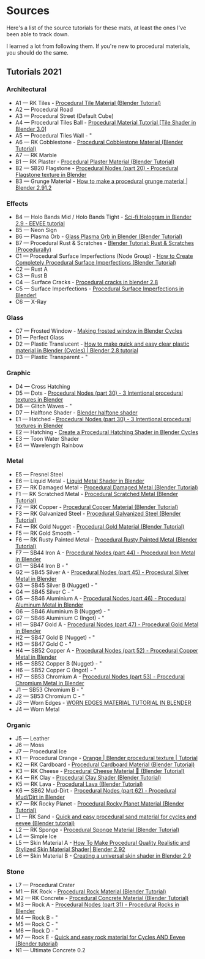# Sources

Here's a list of the source tutorials for these mats, at least the ones I've been able to track down.

I learned a lot from following them. If you're new to procedural materials, you should do the same.

## Tutorials 2021

### Architectural

- A1 — RK Tiles - [Procedural Tile Material (Blender Tutorial)](https://www.youtube.com/watch?v=wccIBwnfhrM)
- A2 — Procedural Road
- A3 — Procedural Street (Default Cube)
- A4 — Procedural Tiles Ball - [Procedural Material Tutorial [Tile Shader in Blender 3.0]](https://www.youtube.com/watch?v=Hl8nfblJNF80)
- A5 — Procedural Tiles Wall - "
- A6 — RK Cobblestone - [Procedural Cobblestone Material (Blender Tutorial)](https://www.youtube.com/watch?v=9Tq-6HReNEk)
- A7 — RK Marble
- B1 — RK Plaster - [Procedural Plaster Material (Blender Tutorial)](https://www.youtube.com/watch?v=EwB3HWcUdEk)
- B2 — SB20 Flagstone - [Procedural Nodes (part 20) - Procedural Flagstone texture in Blender](https://www.youtube.com/watch?v=JpJ3sEHfXJU)
- B3 — Grunge Material - [How to make a procedural grunge material | Blender 2.91.2](https://www.youtube.com/watch?v=Uf2BWRPwI8M)

### Effects

- B4 — Holo Bands Mid / Holo Bands Tight - [Sci-fi Hologram in Blender 2.9 - EEVEE tutorial](https://www.youtube.com/watch?v=WPmdjoIIAlc&feature=emb_title)
- B5 — Neon Sign
- B6 — Plasma Orb - [Glass Plasma Orb in Blender (Blender Tutorial)](https://www.youtube.com/watch?v=rtPzXrZ23k0)
- B7 — Procedural Rust & Scratches - [Blender Tutorial: Rust & Scratches (Procedurally)](https://www.youtube.com/watch?v=WxAuE6tmKmo)
- C1 — Procedural Surface Imperfections (Node Group) - [How to Create Completely Procedural Surface Imperfections (Blender Tutorial)](https://www.youtube.com/watch?v=YL1LjaPL9IM)
- C2 — Rust A
- C3 — Rust B
- C4 — Surface Cracks - [Procedural cracks in blender 2.8](https://www.youtube.com/watch?v=NgQXgXCR3TE)
- C5 — Surface Imperfections - [Procedural Surface Imperfections in Blender!](https://www.youtube.com/watch?v=tiuGJw8vyvU)
- C6 — X-Ray

### Glass

- C7 — Frosted Window - [Making frosted window in Blender Cycles](https://www.youtube.com/watch?v=-au3FknKUhs)
- D1 — Perfect Glass
- D2 — Plastic Translucent - [How to make quick and easy clear plastic material in Blender (Cycles) | Blender 2.8 tutorial](https://www.youtube.com/watch?v=JSyU8IlF2fE)
- D3 — Plastic Transparent - "

### Graphic

- D4 — Cross Hatching
- D5 — Dots - [Procedural Nodes (part 30) - 3 Intentional procedural textures in Blender](https://www.youtube.com/watch?v=p2kBslArMBg)
- D6 — Glitch Waves - "
- D7 — Halftone Shader - [Blender halftone shader](https://www.youtube.com/watch?v=nj4zkFPE1cA)
- E1 — Hatched - [Procedural Nodes (part 30) - 3 Intentional procedural textures in Blender](https://www.youtube.com/watch?v=p2kBslArMBg)
- E2 — Hatching - [Create a Procedural Hatching Shader in Blender Cycles](https://www.youtube.com/watch?v=KXD2eQe3F8Q)
- E3 — Toon Water Shader
- E4 — Wavelength Rainbow

### Metal

- E5 — Fresnel Steel
- E6 — Liquid Metal - [Liquid Metal Shader in Blender](https://www.youtube.com/watch?v=wVlWFHb2L1c)
- E7 — RK Damaged Metal - [Procedural Damaged Metal (Blender Tutorial)](https://www.youtube.com/watch?v=MieQfrfHrJY)
- F1 — RK Scratched Metal - [Procedural Scratched Metal (Blender Tutorial)](https://www.youtube.com/watch?v=qMCuDjXjsZ0)
- F2 — RK Copper - [Procedural Copper Material (Blender Tutorial)](https://www.youtube.com/watch?v=3k3Q4o0gh4Y)
- F3 — RK Galvanized Steel - [Procedural Galvanized Steel (Blender Tutorial)](https://www.youtube.com/watch?v=ECl2pQ1jQm8)
- F4 — RK Gold Nugget - [Procedural Gold Material (Blender Tutorial)](https://www.youtube.com/watch?v=XXZtuPVTU6o)
- F5 — RK Gold Smooth - "
- F6 — RK Rusty Painted Metal - [Procedural Rusty Painted Metal (Blender Tutorial)](https://www.youtube.com/watch?v=waCeHg7yHMw)
- F7 — SB44 Iron A - [Procedural Nodes (part 44) - Procedural Iron Metal in Blender](https://www.youtube.com/watch?v=Na8ioGOp7Cc)
- G1 — SB44 Iron B - "
- G2 — SB45 Silver A - [Procedural Nodes (part 45) - Procedural Silver Metal in Blender](https://www.youtube.com/watch?v=0yMlL7cs0Ug)
- G3 — SB45 Silver B (Nugget) - "
- G4 — SB45 Silver C - "
- G5 — SB46 Aluminium A - [Procedural Nodes (part 46) - Procedural Aluminum Metal in Blender](https://www.youtube.com/watch?v=FY0lR96Mwas)
- G6 — SB46 Aluminium B (Nugget) - "
- G7 — SB46 Aluminium C (Ingot) - "
- H1 — SB47 Gold A - [Procedural Nodes (part 47) - Procedural Gold Metal in Blender](https://www.youtube.com/watch?v=Bfq9n37oz2I)
- H2 — SB47 Gold B (Nugget) - "
- H3 — SB47 Gold C - "
- H4 — SB52 Copper A - [Procedural Nodes (part 52) - Procedural Copper Metal in Blender](https://www.youtube.com/watch?v=HQhwXG-AFig)
- H5 — SB52 Copper B (Nugget) - "
- H6 — SB52 Copper C (Ingot) - "
- H7 — SB53 Chromium A - [Procedural Nodes (part 53) - Procedural Chromium Metal in Blender](https://www.youtube.com/watch?v=bdQV_N13hkg)
- J1 — SB53 Chromium B - "
- J2 — SB53 Chromium C - "
- J3 — Worn Edges - [WORN EDGES MATERIAL TUTORIAL IN BLENDER](https://www.youtube.com/watch?v=dhuKAg3W19I)
- J4 — Worn Metal

### Organic

- J5 — Leather
- J6 — Moss
- J7 — Procedural Ice
- K1 — Procedural Orange - [Orange | Blender procedural texture | Tutorial](https://www.youtube.com/watch?v=R3Q5dvtzCGE)
- K2 — RK Cardboard - [Procedural Cardboard Material (Blender Tutorial)](https://www.youtube.com/watch?v=lHaFHPz46kM)
- K3 — RK Cheese - [Procedural Cheese Material 🧀 (Blender Tutorial)](https://www.youtube.com/watch?v=Tjlt3V7W08A)
- K4 — RK Clay - [Procedural Clay Shader (Blender Tutorial)](https://www.youtube.com/watch?v=q3J1Sz8y3zQ)
- K5 — RK Lava - [Procedural Lava (Blender Tutorial)](https://www.youtube.com/watch?v=iTY5ren8WTc)
- K6 — SB62 Mud-Dirt - [Procedural Nodes (part 62) - Procedural Mud/Dirt in Blender](https://www.youtube.com/watch?v=5YES67jrR5I)
- K7 — RK Rocky Planet - [Procedural Rocky Planet Material (Blender Tutorial)](https://www.youtube.com/watch?v=N7osHirLuMY)
- L1 — RK Sand - [Quick and easy procedural sand material for cycles and eevee (Blender tutorial)](https://www.youtube.com/watch?v=W3xp3jciQN8)
- L2 — RK Sponge - [Procedural Sponge Material (Blender Tutorial)](https://www.youtube.com/watch?v=VvD0ql9OvdE)
- L4 — Simple Ice
- L5 — Skin Material A - [How To Make Procedural Quality Realistic and Stylized Skin Material Shader| Blender 2.92](https://www.youtube.com/watch?v=ANJ8RFlp1B8)
- L6 — Skin Material B - [Creating a universal skin shader in Blender 2.9](https://www.youtube.com/watch?v=NfDItjSmJJA)

### Stone

- L7 — Procedural Crater
- M1 — RK Rock - [Procedural Rock Material (Blender Tutorial)](https://www.youtube.com/watch?v=aq25CWtsLBY)
- M2 — RK Concrete - [Procedural Concrete Material (Blender Tutorial)](https://www.youtube.com/watch?v=XDqRa0ExDqs)
- M3 — Rock A - [Procedural Nodes (part 31) - Procedural Rocks in Blender](https://www.youtube.com/watch?v=i4N9CrzoQHA)
- M4 — Rock B - "
- M5 — Rock C - "
- M6 — Rock D - "
- M7 — Rock E - [Quick and easy rock material for Cycles AND Eevee (Blender tutorial)](https://www.youtube.com/watch?v=YpktG9CcSKY&feature=youtu.be)
- N1 — Ultimate Concrete 0.2



<!-- - [Procedural Scratches in Blender in Under 3 Minutes](https://www.youtube.com/watch?v=cnjtFfz5OLg) -->

